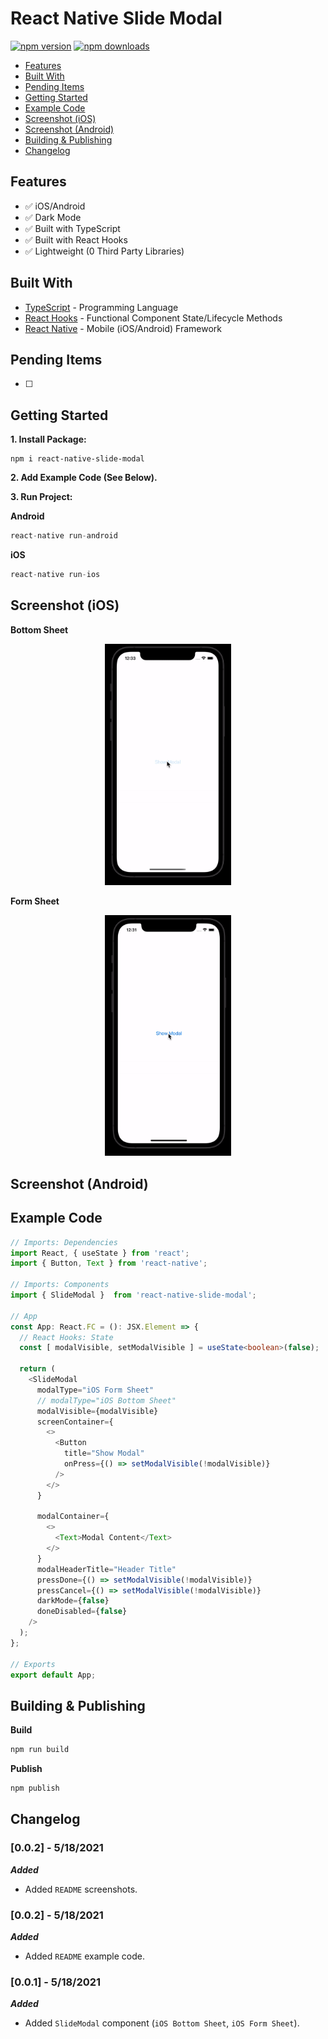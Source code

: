 # React Native Slide Modal

[![npm version](https://badge.fury.io/js/react-native-slide-modal.svg)](https://badge.fury.io/js/react-native-slide-modal)
[![npm downloads](https://img.shields.io/npm/dm/react-native-slide-modal.svg)](https://www.npmjs.com/package/react-native-slide-modal)

*  [Features](#features)
*  [Built With](#built-with)
*  [Pending Items](#pending-items)
*  [Getting Started](#getting-started)
*  [Example Code](#example-code)
*  [Screenshot (iOS)](#screenshot-ios)
*  [Screenshot (Android)](#screenshot-android)
*  [Building & Publishing](#building-&-publishing)
*  [Changelog](#changelog)

## Features
*  ✅ iOS/Android
*  ✅ Dark Mode
*  ✅ Built with TypeScript
*  ✅ Built with React Hooks
*  ✅ Lightweight (0 Third Party Libraries)

## Built With
* [TypeScript](https://github.com/microsoft/TypeScript) - Programming Language
* [React Hooks](https://reactjs.org/docs/hooks-intro.html) - Functional Component State/Lifecycle Methods
* [React Native](https://facebook.github.io/react-native/) - Mobile (iOS/Android) Framework

## Pending Items
- [ ] 

## Getting Started
**1. Install Package:**
```
npm i react-native-slide-modal
```

**2. Add Example Code (See Below).**

**3. Run Project:**

**Android**
```javascript
react-native run-android
```

**iOS**
```javascript
react-native run-ios
```


## Screenshot (iOS)
**Bottom Sheet**
<div align="center">
  <img src="/screenshots/ios/iosBottomSheet.gif" width="40%" height="40%" />
</div>

**Form Sheet**
<div align="center">
  <img src="/screenshots/ios/iosFormSheet.gif" width="40%" height="40%" />
</div>

## Screenshot (Android)
<div align="center">
  <!-- <img src="/screenshots/android/androidActionSheet.gif" width="40%" height="40%" /> -->
</div>


## Example Code
```typescript
// Imports: Dependencies
import React, { useState } from 'react';
import { Button, Text } from 'react-native';

// Imports: Components
import { SlideModal }  from 'react-native-slide-modal';

// App
const App: React.FC = (): JSX.Element => {
  // React Hooks: State
  const [ modalVisible, setModalVisible ] = useState<boolean>(false);

  return (
    <SlideModal
      modalType="iOS Form Sheet"
      // modalType="iOS Bottom Sheet"
      modalVisible={modalVisible}
      screenContainer={
        <>
          <Button
            title="Show Modal"
            onPress={() => setModalVisible(!modalVisible)}
          />
        </>
      }

      modalContainer={
        <>
          <Text>Modal Content</Text>
        </>
      }
      modalHeaderTitle="Header Title"
      pressDone={() => setModalVisible(!modalVisible)}
      pressCancel={() => setModalVisible(!modalVisible)}
      darkMode={false}
      doneDisabled={false}
    />
  );
};

// Exports
export default App;
```

## Building & Publishing

**Build**
```javascript
npm run build
```

**Publish**
```javascript
npm publish
```


## Changelog

### [0.0.2] - 5/18/2021

***Added***

- Added `README` screenshots.

### [0.0.2] - 5/18/2021

***Added***

- Added `README` example code.


### [0.0.1] - 5/18/2021

***Added***

- Added `SlideModal` component (`iOS Bottom Sheet`, `iOS Form Sheet`).

